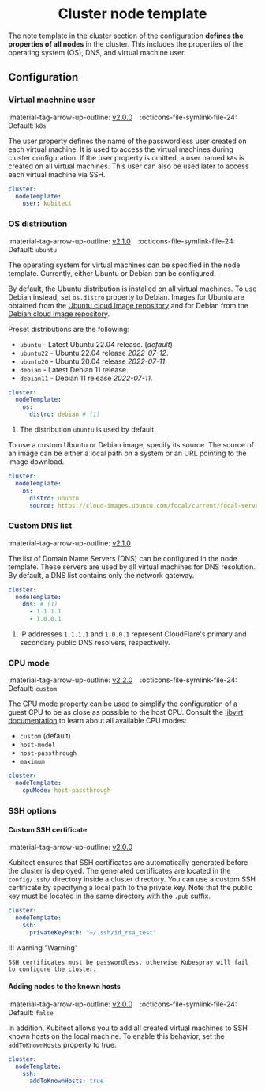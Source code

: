 [tag 2.0.0]: https://github.com/MusicDin/kubitect/releases/tag/v2.0.0
[tag 2.1.0]: https://github.com/MusicDin/kubitect/releases/tag/v2.1.0
[tag 2.2.0]: https://github.com/MusicDin/kubitect/releases/tag/v2.2.0

<h1 align="center">Cluster node template</h1>

The note template in the cluster section of the configuration **defines the properties of all nodes** in the cluster.
This includes the properties of the operating system (OS), DNS, and virtual machine user.

## Configuration

### Virtual machnine user

:material-tag-arrow-up-outline: [v2.0.0][tag 2.0.0]
&ensp;
:octicons-file-symlink-file-24: Default: `k8s`

The user property defines the name of the passwordless user created on each virtual machine.
It is used to access the virtual machines during cluster configuration.
If the user property is omitted, a user named `k8s` is created on all virtual machines.
This user can also be used later to access each virtual machine via SSH.

```yaml
cluster:
  nodeTemplate:
    user: kubitect
```

### OS distribution

:material-tag-arrow-up-outline: [v2.1.0][tag 2.1.0]
&ensp;
:octicons-file-symlink-file-24: Default: `ubuntu`

The operating system for virtual machines can be specified in the node template.
Currently, either Ubuntu or Debian can be configured.

By default, the Ubuntu distribution is installed on all virtual machines.
To use Debian instead, set `os.distro` property to Debian.
Images for Ubuntu are obtained from the [Ubuntu cloud image repository](https://cloud-images.ubuntu.com/) and for Debian from the [Debian cloud image repository](https://cloud.debian.org/images/cloud/).

Preset distributions are the following:

+ `ubuntu` - Latest Ubuntu 22.04 release. (*default*)
+ `ubuntu22` - Ubuntu 22.04 release *2022-07-12*.
+ `ubuntu20` - Ubuntu 20.04 release *2022-07-11*.
+ `debian` - Latest Debian 11 release.
+ `debian11` - Debian 11 release *2022-07-11*.



```yaml
cluster:
  nodeTemplate:
    os:
      distro: debian # (1)
```

1. The distribution `ubuntu` is used by default.

To use a custom Ubuntu or Debian image, specify its source.
The source of an image can be either a local path on a system or an URL pointing to the image download.

```yaml
cluster:
  nodeTemplate:
    os:
      distro: ubuntu
      source: https://cloud-images.ubuntu.com/focal/current/focal-server-cloudimg-amd64.img
```

### Custom DNS list

:material-tag-arrow-up-outline: [v2.1.0][tag 2.1.0]

The list of Domain Name Servers (DNS) can be configured in the node template.
These servers are used by all virtual machines for DNS resolution.
By default, a DNS list contains only the network gateway.

```yaml
cluster:
  nodeTemplate:
    dns: # (1)
      - 1.1.1.1
      - 1.0.0.1
```

1. IP addresses `1.1.1.1` and `1.0.0.1` represent CloudFlare's primary and secondary public DNS resolvers, respectively.

### CPU mode

:material-tag-arrow-up-outline: [v2.2.0][tag 2.2.0]
&ensp;
:octicons-file-symlink-file-24: Default: `custom`

The CPU mode property can be used to simplify the configuration of a guest CPU to be as close as possible to the host CPU.
Consult the [libvirt documentation](https://libvirt.org/formatdomain.html#cpu-model-and-topology) to learn about all available CPU modes:

+ `custom` (default)
+ `host-model`
+ `host-passthrough`
+ `maximum`


```yaml
cluster:
  nodeTemplate:
    cpuMode: host-passthrough
```

### SSH options

#### Custom SSH certificate

:material-tag-arrow-up-outline: [v2.0.0][tag 2.0.0]

Kubitect ensures that SSH certificates are automatically generated before the cluster is deployed.
The generated certificates are located in the `config/.ssh/` directory inside a cluster directory.
You can use a custom SSH certificate by specifying a local path to the private key.
Note that the public key must be located in the same directory with the `.pub` suffix.

```yaml
cluster:
  nodeTemplate:
    ssh:
      privateKeyPath: "~/.ssh/id_rsa_test"
```

!!! warning "Warning"

    SSH certificates must be passwordless, otherwise Kubespray will fail to configure the cluster.


#### Adding nodes to the known hosts

:material-tag-arrow-up-outline: [v2.0.0][tag 2.0.0]
&ensp;
:octicons-file-symlink-file-24: Default: `false`

In addition, Kubitect allows you to add all created virtual machines to SSH known hosts on the local machine.
To enable this behavior, set the `addToKnownHosts` property to true.

```yaml
cluster:
  nodeTemplate:
    ssh:
      addToKnownHosts: true
```
